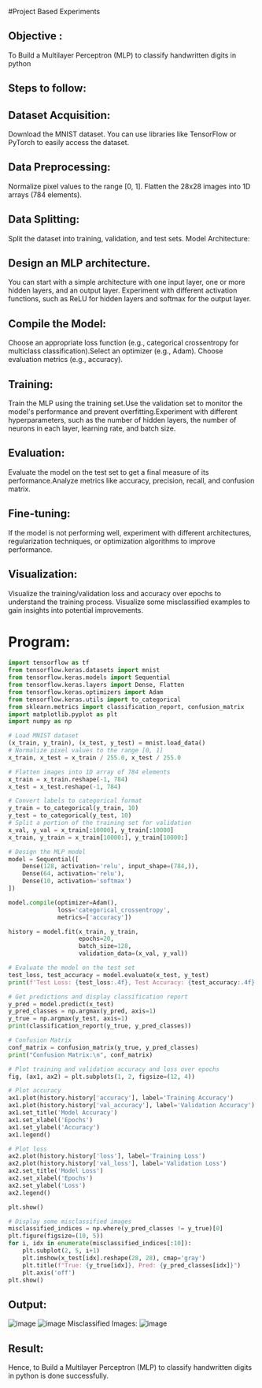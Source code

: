 #Project Based Experiments
## Objective :
To Build a Multilayer Perceptron (MLP) to classify handwritten digits in python
## Steps to follow:
## Dataset Acquisition:
Download the MNIST dataset. You can use libraries like TensorFlow or PyTorch to easily access the dataset.
## Data Preprocessing:
Normalize pixel values to the range [0, 1].
Flatten the 28x28 images into 1D arrays (784 elements).
## Data Splitting:

Split the dataset into training, validation, and test sets.
Model Architecture:
## Design an MLP architecture. 
You can start with a simple architecture with one input layer, one or more hidden layers, and an output layer.
Experiment with different activation functions, such as ReLU for hidden layers and softmax for the output layer.
## Compile the Model:
Choose an appropriate loss function (e.g., categorical crossentropy for multiclass classification).Select an optimizer (e.g., Adam).
Choose evaluation metrics (e.g., accuracy).
## Training:
Train the MLP using the training set.Use the validation set to monitor the model's performance and prevent overfitting.Experiment with different hyperparameters, such as the number of hidden layers, the number of neurons in each layer, learning rate, and batch size.
## Evaluation:

Evaluate the model on the test set to get a final measure of its performance.Analyze metrics like accuracy, precision, recall, and confusion matrix.
## Fine-tuning:
If the model is not performing well, experiment with different architectures, regularization techniques, or optimization algorithms to improve performance.
## Visualization:
Visualize the training/validation loss and accuracy over epochs to understand the training process. Visualize some misclassified examples to gain insights into potential improvements.

# Program:
```py
import tensorflow as tf
from tensorflow.keras.datasets import mnist
from tensorflow.keras.models import Sequential
from tensorflow.keras.layers import Dense, Flatten
from tensorflow.keras.optimizers import Adam
from tensorflow.keras.utils import to_categorical
from sklearn.metrics import classification_report, confusion_matrix
import matplotlib.pyplot as plt
import numpy as np

# Load MNIST dataset
(x_train, y_train), (x_test, y_test) = mnist.load_data()
# Normalize pixel values to the range [0, 1]
x_train, x_test = x_train / 255.0, x_test / 255.0

# Flatten images into 1D array of 784 elements
x_train = x_train.reshape(-1, 784)
x_test = x_test.reshape(-1, 784)

# Convert labels to categorical format
y_train = to_categorical(y_train, 10)
y_test = to_categorical(y_test, 10)
# Split a portion of the training set for validation
x_val, y_val = x_train[:10000], y_train[:10000]
x_train, y_train = x_train[10000:], y_train[10000:]

# Design the MLP model
model = Sequential([
    Dense(128, activation='relu', input_shape=(784,)),
    Dense(64, activation='relu'),
    Dense(10, activation='softmax')
])

model.compile(optimizer=Adam(),
              loss='categorical_crossentropy',
              metrics=['accuracy'])

history = model.fit(x_train, y_train,
                    epochs=20,
                    batch_size=128,
                    validation_data=(x_val, y_val))

# Evaluate the model on the test set
test_loss, test_accuracy = model.evaluate(x_test, y_test)
print(f'Test Loss: {test_loss:.4f}, Test Accuracy: {test_accuracy:.4f}')

# Get predictions and display classification report
y_pred = model.predict(x_test)
y_pred_classes = np.argmax(y_pred, axis=1)
y_true = np.argmax(y_test, axis=1)
print(classification_report(y_true, y_pred_classes))

# Confusion Matrix
conf_matrix = confusion_matrix(y_true, y_pred_classes)
print("Confusion Matrix:\n", conf_matrix)

# Plot training and validation accuracy and loss over epochs
fig, (ax1, ax2) = plt.subplots(1, 2, figsize=(12, 4))

# Plot accuracy
ax1.plot(history.history['accuracy'], label='Training Accuracy')
ax1.plot(history.history['val_accuracy'], label='Validation Accuracy')
ax1.set_title('Model Accuracy')
ax1.set_xlabel('Epochs')
ax1.set_ylabel('Accuracy')
ax1.legend()

# Plot loss
ax2.plot(history.history['loss'], label='Training Loss')
ax2.plot(history.history['val_loss'], label='Validation Loss')
ax2.set_title('Model Loss')
ax2.set_xlabel('Epochs')
ax2.set_ylabel('Loss')
ax2.legend()

plt.show()

# Display some misclassified images
misclassified_indices = np.where(y_pred_classes != y_true)[0]
plt.figure(figsize=(10, 5))
for i, idx in enumerate(misclassified_indices[:10]):
    plt.subplot(2, 5, i+1)
    plt.imshow(x_test[idx].reshape(28, 28), cmap='gray')
    plt.title(f"True: {y_true[idx]}, Pred: {y_pred_classes[idx]}")
    plt.axis('off')
plt.show()


```

## Output:
![image](https://github.com/user-attachments/assets/7de4ec57-b58e-4637-9beb-7dc945b0f10d)
![image](https://github.com/user-attachments/assets/78ccd65a-3875-451b-8e0b-8347244ee329)
Misclassified Images:
![image](https://github.com/user-attachments/assets/e8da9668-7bcb-42ef-8a19-d35e85a0af7b)


## Result:
Hence, to Build a Multilayer Perceptron (MLP) to classify handwritten digits in python is done successfully.

